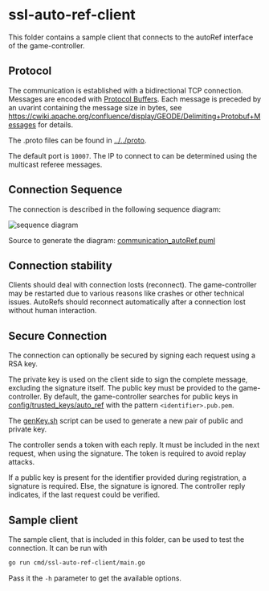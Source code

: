 # ssl-auto-ref-client

This folder contains a sample client that connects to the autoRef interface of the game-controller.

## Protocol
The communication is established with a bidirectional TCP connection. Messages are encoded with [Protocol Buffers](https://developers.google.com/protocol-buffers/). Each message is preceded by an uvarint containing the message size in bytes, see https://cwiki.apache.org/confluence/display/GEODE/Delimiting+Protobuf+Messages for details.

The .proto files can be found in [../../proto](../../proto).

The default port is `10007`. The IP to connect to can be determined using the multicast referee messages.

## Connection Sequence
The connection is described in the following sequence diagram:

![sequence diagram](https://www.websequencediagrams.com/cgi-bin/cdraw?lz=QXV0b1JlZi0-Q29udHJvbGxlcjogZXN0YWJsaXNoIFRDUCBjb25uZWN0aW9uCgAbCgAjDmdlbmVyYXRlIG5ldyB0b2tlAB0OAF4HOiAAWwpSZXBseSAoACcGICkKAHMVAIEWB1JlZ2lzdHJhdGlvbiAoIGlkZW50aWZpZXIsIFsAaAYsIHNpZ25hdHVyZSBdICkAgRwMAIFMDnZlcmlmeQCBERIAERUASwkAgSUob2sgfCByZWplY3QgKQoKbG9vcCAAgT0dVG8AggYMcXVlc3QANjZlbmQKCg&s=napkin)

Source to generate the diagram: [communication_autoRef.puml](./communication_autoRef.puml)

## Connection stability
Clients should deal with connection losts (reconnect). The game-controller may be restarted due to various reasons like crashes or other technical issues. AutoRefs should reconnect automatically after a connection lost without human interaction.

## Secure Connection
The connection can optionally be secured by signing each request using a RSA key.

The private key is used on the client side to sign the complete message, excluding the signature itself. 
The public key must be provided to the game-controller. 
By default, the game-controller searches for public keys in [config/trusted_keys/auto_ref](../../config/trusted_keys/auto_ref) with the pattern `<identifier>.pub.pem`.

The [genKey.sh](../../tools/genKey.sh) script can be used to generate a new pair of public and private key.

The controller sends a token with each reply. It must be included in the next request, when using the signature. The token is required to avoid replay attacks.

If a public key is present for the identifier provided during registration, a signature is required. Else, the signature is ignored. The controller reply indicates, if the last request could be verified.

## Sample client
The sample client, that is included in this folder, can be used to test the connection. It can be run with 
```bash
go run cmd/ssl-auto-ref-client/main.go
``` 
Pass it the `-h` parameter to get the available options.
